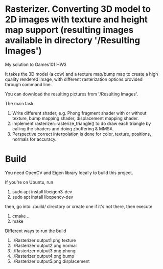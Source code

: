 # Rasterizer. Converting 3D model to 2D images with texture and height map support (resulting images available in directory '/Resulting Images')
My solution to Games101 HW3

It takes the 3D model (a cow) and a texture map/bump map to create a high quality rendered image, with different rasterization options provided through command line.

You can download the resulting pictures from '/Resulting Images'.

The main task
1. Write different shader, e.g. Phong fragment shader with or without texture, bump mapping shader, displacement mapping shader.
2. implement rasterizer::rasterize_triangle() to do draw each triangle by calling the shaders and doing zbuffering & MMSA.
3. Perspective correct interpolation is done for color, texture, positions, normals for accuracy.

# Build
You need OpenCV and Eigen library locally to build this project. 

If you're on Ubuntu, run 
1. sudo apt install libeigen3-dev
2. sudo apt install libopencv-dev

then, go into ./build/ directory or create one if it's not there, then execute
1. cmake ..
2. make

Different ways to run the build
1. ./Rasterizer output1.png texture
2. ./Rasterizer output2.png normal
3. ./Rasterizer output3.png phong
4. ./Rasterizer output4.png bump
5. ./Rasterizer output5.png displacement
